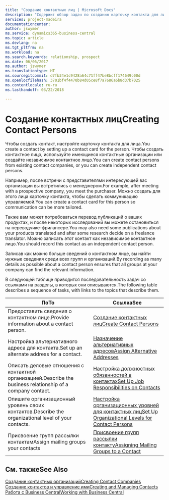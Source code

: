 ```yaml
---
title: "Создание контактных лиц | Microsoft Docs"
description: "Содержит обзор задач по созданию карточку контакта для лица, например для потенциального клиента или поставщика, что помогает определить отношения и наладить связь."
services: project-madeira
documentationcenter: 
author: jswymer
ms.service: dynamics365-business-central
ms.topic: article
ms.devlang: na
ms.tgt_pltfrm: na
ms.workload: na
ms.search.keywords: relationship, prospect
ms.date: 06/06/2017
ms.author: jswymer
ms.translationtype: HT
ms.sourcegitcommit: d7fb34e1c9428a64c71ff47be8bcff174649c00d
ms.openlocfilehash: 3701bf4f4470b84d05ce8f7a7686a6b8d37b7025
ms.contentlocale: ru-ru
ms.lasthandoff: 03/22/2018

---
```

# <a name="creating-contact-persons"></a><span data-ttu-id="4c999-103">Создание контактных лиц</span><span class="sxs-lookup"><span data-stu-id="4c999-103">Creating Contact Persons</span></span>
<span data-ttu-id="4c999-104">Чтобы создать контакт, настройте карточку контакта для лица.</span><span class="sxs-lookup"><span data-stu-id="4c999-104">You create a contact by setting up a contact card for the person.</span></span> <span data-ttu-id="4c999-105">Чтобы создать контактное лицо, используйте имеющиеся контактные организации или создайте независимое контактное лицо.</span><span class="sxs-lookup"><span data-stu-id="4c999-105">You can create contact persons from existing contact companies, or you can create independent contact persons.</span></span>

<span data-ttu-id="4c999-106">Например, после встречи с представителями интересующей вас организации вы встретились с менеджером.</span><span class="sxs-lookup"><span data-stu-id="4c999-106">For example, after meeting with a prospective company, you meet the purchaser.</span></span> <span data-ttu-id="4c999-107">Можно создать для этого лица карточку контакта, чтобы сделать коммуникацию управляемой.</span><span class="sxs-lookup"><span data-stu-id="4c999-107">You can create a contact card for this person so communication can be more tailored.</span></span>

<span data-ttu-id="4c999-108">Также вам может потребоваться перевод публикаций о ваших продуктах, и после некоторых исследований вы можете остановиться на переводчике-фрилансере.</span><span class="sxs-lookup"><span data-stu-id="4c999-108">You may also need some publications about your products translated and after some research decide on a freelance translator.</span></span> <span data-ttu-id="4c999-109">Можно записать этот контакт как независимое контактное лицо.</span><span class="sxs-lookup"><span data-stu-id="4c999-109">You should record this contact as an independent contact person.</span></span>

<span data-ttu-id="4c999-110">Записав как можно больше сведений о контактном лице, вы найти нужные сведения среди всех групп и организаций.</span><span class="sxs-lookup"><span data-stu-id="4c999-110">By recording as many details as possible about a contact person ensures that all groups at your company can find the relevant information.</span></span>

<span data-ttu-id="4c999-111">В следующей таблице приводится последовательность задач со ссылками на разделы, в которых они описываются.</span><span class="sxs-lookup"><span data-stu-id="4c999-111">The following table describes a sequence of tasks, with links to the topics that describe them.</span></span>

| <span data-ttu-id="4c999-112">По</span><span class="sxs-lookup"><span data-stu-id="4c999-112">To</span></span> | <span data-ttu-id="4c999-113">Ссылка</span><span class="sxs-lookup"><span data-stu-id="4c999-113">See</span></span> |
| --- | --- |
| <span data-ttu-id="4c999-114">Предоставить сведения о контактном лице.</span><span class="sxs-lookup"><span data-stu-id="4c999-114">Provide information about a contact person.</span></span> |[<span data-ttu-id="4c999-115">Создание контактных лиц</span><span class="sxs-lookup"><span data-stu-id="4c999-115">Create Contact Persons</span></span>](marketing-how-create-contact-persons.md) |
| <span data-ttu-id="4c999-116">Настройка альтернативного адреса для контакта.</span><span class="sxs-lookup"><span data-stu-id="4c999-116">Set up an alternate address for a contact.</span></span> |[<span data-ttu-id="4c999-117">Назначение альтернативных адресов</span><span class="sxs-lookup"><span data-stu-id="4c999-117">Assign Alternative Addresses</span></span>](marketing-how-assign-alternate-address.md) |
| <span data-ttu-id="4c999-118">Описать деловые отношения с контактной организацией.</span><span class="sxs-lookup"><span data-stu-id="4c999-118">Describe the business relationship of a company contact.</span></span> |[<span data-ttu-id="4c999-119">Настройка должностных обязанностей в контактах</span><span class="sxs-lookup"><span data-stu-id="4c999-119">Set Up Job Responsibilities on Contacts</span></span>](marketing-job-responsibilities.md) |
| <span data-ttu-id="4c999-120">Опишите организационный уровень своих контактов.</span><span class="sxs-lookup"><span data-stu-id="4c999-120">Describe the organizational level of your contacts.</span></span> |[<span data-ttu-id="4c999-121">Настройка организационных уровней для контактных лиц</span><span class="sxs-lookup"><span data-stu-id="4c999-121">Set Up Organizational Levels for Contact Persons</span></span>](marketing-organizational-levels.md) |
| <span data-ttu-id="4c999-122">Присвоение групп рассылки контактам</span><span class="sxs-lookup"><span data-stu-id="4c999-122">Assign mailing groups your contacts</span></span> |[<span data-ttu-id="4c999-123">Присвоение групп рассылки контакту</span><span class="sxs-lookup"><span data-stu-id="4c999-123">Assigning Mailing Groups to a Contact</span></span>](marketing-mailing-groups.md) |

## <a name="see-also"></a><span data-ttu-id="4c999-124">См. также</span><span class="sxs-lookup"><span data-stu-id="4c999-124">See Also</span></span>
[<span data-ttu-id="4c999-125">Создание контактных организаций</span><span class="sxs-lookup"><span data-stu-id="4c999-125">Creating Contact Companies</span></span>](marketing-create-contact-companies.md)  
[<span data-ttu-id="4c999-126">Создание контактов и управление ими</span><span class="sxs-lookup"><span data-stu-id="4c999-126">Creating and Managing Contacts</span></span>]()  
[<span data-ttu-id="4c999-127">Работа с Business Central</span><span class="sxs-lookup"><span data-stu-id="4c999-127">Working with Business Central</span></span>](ui-work-product.md)

